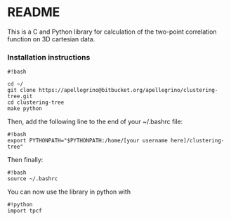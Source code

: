 # README #

This is a C and Python library for calculation of the two-point correlation function on 3D cartesian data.

### Installation instructions ###

```
#!bash

cd ~/
git clone https://apellegrino@bitbucket.org/apellegrino/clustering-tree.git
cd clustering-tree
make python
```
Then, add the following line to the end of your ~/.bashrc file:
```
#!bash
export PYTHONPATH="$PYTHONPATH:/home/[your username here]/clustering-tree"
```
Then finally:
```
#!bash
source ~/.bashrc
```
You can now use the library in python with
```
#!python
import tpcf
```